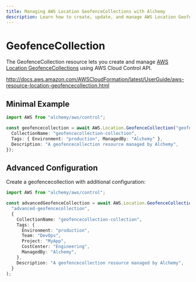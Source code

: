 ```yaml
---
title: Managing AWS Location GeofenceCollections with Alchemy
description: Learn how to create, update, and manage AWS Location GeofenceCollections using Alchemy Cloud Control.
---
```


# GeofenceCollection

The GeofenceCollection resource lets you create and manage [AWS Location GeofenceCollections](https://docs.aws.amazon.com/location/latest/userguide/) using AWS Cloud Control API.

http://docs.aws.amazon.com/AWSCloudFormation/latest/UserGuide/aws-resource-location-geofencecollection.html

## Minimal Example

```ts
import AWS from "alchemy/aws/control";

const geofencecollection = await AWS.Location.GeofenceCollection("geofencecollection-example", {
  CollectionName: "geofencecollection-collection",
  Tags: { Environment: "production", ManagedBy: "Alchemy" },
  Description: "A geofencecollection resource managed by Alchemy",
});
```

## Advanced Configuration

Create a geofencecollection with additional configuration:

```ts
import AWS from "alchemy/aws/control";

const advancedGeofenceCollection = await AWS.Location.GeofenceCollection(
  "advanced-geofencecollection",
  {
    CollectionName: "geofencecollection-collection",
    Tags: {
      Environment: "production",
      Team: "DevOps",
      Project: "MyApp",
      CostCenter: "Engineering",
      ManagedBy: "Alchemy",
    },
    Description: "A geofencecollection resource managed by Alchemy",
  }
);
```

